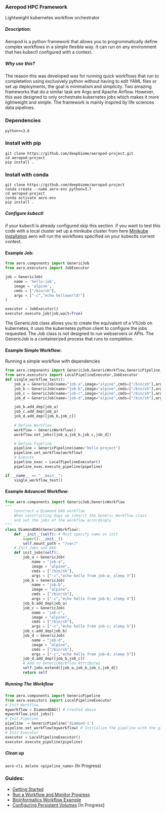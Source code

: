 ### Aeropod HPC Framework
Lightweight kubernetes workflow orchestrator 

##### Description:
Aeropod is a python framework that allows you to progrommatically define complex workflows in a simple flexible way. It can run on any environment that has kubectl configured with a context. 

##### Why use this?
The reason this was developed was for running quick workflows that run to completetion using exclusively python without having to edit YAML files or set up deployments, the goal is minimalism and simplicity. Two amazing frameworks that do a similar task are Argo and Apache Airflow. However, this was designed to only orchestrate kubernetes jobs which makes it more lightweight and simple. The framework is mainly inspired by life sciences data pipelines. 

### Dependencies 
    python>=3.6
### Install with pip  
    git clone https://github.com/deepbiome/aeropod-project.git 
    cd aeropod-project
    pip install .  

### Install with conda 
    git clone https://github.com/deepbiome/aeropod-project
    conda create --name aero-env python=3.7
    cd aeropod-project
    conda activate aero-env
    pip install .

##### Configure kubectl
if your kubectl is already configured skip this section. if you want to test this code with a local cluster set up a minikube cluster from here [Minikube Installation](https://kubernetes.io/docs/tasks/tools/install-minikube/) aero will run the workflows specified on your kubectls current context.

#### Example Job:
``` python
from aero.components import GenericJob 
from aero.executors import JobExecutor 

job = GenericJob(
    name = 'hello-job',
    image = 'alpine',
    cmds = ["/bin/sh"],
    args = ["-c","echo helloworld!"]
)

executor = JobExecutor()
executor.execute_job(job,wait=True)
```
The GenericJob class allows you to create the equivalent of a V1/Job on kubernetes, it uses the kubernetes python client to configure the jobs requested. The Job class is not designed to run webservers or APIs. The GenericJob is a containerized process that runs to completion.  
#### Example Simple Workflow:
Running a simple workflow with dependencies
``` python
from aero.components import GenericJob,GenericWorkflow,GenericPipeline,Volume,VolumeMount
from aero.executors import LocalPipelineExecutor,JobExecutor
def single_workflow_test():
    job_a = GenericJob(name="job-a",image="alpine",cmds=["/bin/sh"],args=["-c","sleep 20"])
    job_b = GenericJob(name="job-b",image="alpine",cmds=["/bin/sh"],args=["-c","sleep 7"])
    job_c = GenericJob(name="job-c",image="alpine",cmds=["/bin/sh"],args=["-c","sleep 5"])
    job_d = GenericJob(name="job-d",image="alpine",cmds=["/bin/sh"],args=["-c","sleep 10"])

    job_b.add_dep(job_a)
    job_c.add_dep(job_a)
    job_d.add_dep([job_b,job_c])
    
    # Define Workflow
    workflow = GenericWorkflow()
    workflow.set_jobs([job_a,job_b,job_c,job_d])

    # Define Pipeline
    pipeline = GenericPipeline(name="hello-project")
    pipeline.set_workflow(workflow)
    # Execute
    pipeline_exec = LocalPipelineExecutor()
    pipeline_exec.execute_pipeline(pipeline)

if __name__ == "__main__":
    single_workflow_test()
```
#### Example Advanced Workflow: 
``` python 
from aero.components import GenericJob,GenericWorkflow 
"""
    Construct a Diamond DAG workflow
    When constructing dags we inherit the Generic Workflow class 
    and set the jobs of the workflow accordingly 
"""
class DiamondDAG(GenericWorkflow):
    def __init__(self): # Must specify name on init
        super().__init__()
        self.mount_path = "/var/"
    # Init Jobs and DAG
    def init_jobs(self):
        job_a = GenericJob(
            name = "job-a",
            image = "alpine",
            cmds = ["/bin/sh"],
            args = ["-c","echo hello from job-a; sleep 3"])
        job_b = GenericJob(
            name = "job-b",
            image = "alpine",
            cmds = ["/bin/sh"],
            args = ["-c","echo hello from job-b; sleep 4"])
        job_b.add_dep(job_a)
        job_c = GenericJob(
            name = "job-c",
            image = "alpine",
            cmds = ["/bin/sh"],
            args = ["-c","echo hello from job-c; sleep 5"])
        job_c.add_dep(job_b)
        job_d = GenericJob(
            name = "job-d",
            image = "alpine",
            cmds = ["/bin/sh"],
            args = ["-c","echo hello from job-d; sleep 5"]) 
        job_d.add_dep([job_b,job_c])
        # Add to GenericWorkflow Attributes
        self.jobs.extend([job_a,job_b,job_c,job_d])
        return self
```
##### Running The Workflow
``` python
from aero.components import GenericPipeline 
from aero.executors import LocalPipelineExecutor
# Init Workflow
myworkflow = DiamondDAG() # Created above 
myworkflow.init_jobs()
# Init Pipeline
pipeline  = GenericPipeline('diamond-1')
pipeline.set_workflow(myworkflow) # Initialize the pipeline with the given workflow
# Init Executor
executor = LocalPipelineExecutor()
executor.execute_pipeline(pipeline)
```

##### Clean up 
``` aero-cli delete <pipeline_name> ``` (In Progress) 

### Guides:
* [Getting Started](https://github.com/deepbiome/aeropod-project/wiki/Getting-Started)
* [Run a Workflow and Monitor Progress](https://github.com/deepbiome/aeropod-project/wiki/Creating-a-workflow-and-running-it)
* [Bioinformatics Workflow Example](https://github.com/deepbiome/aeropod-project/wiki/Bioinformatics-Workflow-Example)
* [Configuring Persistent Volumes]() [In Progress]









